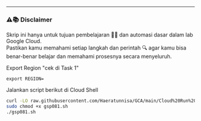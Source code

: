 ---
### ⚠️📚 Disclaimer

Skrip ini hanya untuk tujuan pembelajaran 🧑‍🎓 dan automasi dasar dalam lab Google Cloud.  
Pastikan kamu memahami setiap langkah dan perintah 🔍 agar kamu bisa benar-benar belajar dan memahami prosesnya secara menyeluruh.

Export Region "cek di Task 1"
```
export REGION=
```
Jalankan script berikut di Cloud Shell
```bash
curl -LO raw.githubusercontent.com/Haeratunnisa/GCA/main/Cloud%20Run%20Functions%3A%20Qwik%20Start%20-%20Console/gsp081.sh
sudo chmod +x gsp081.sh
./gsp081.sh
